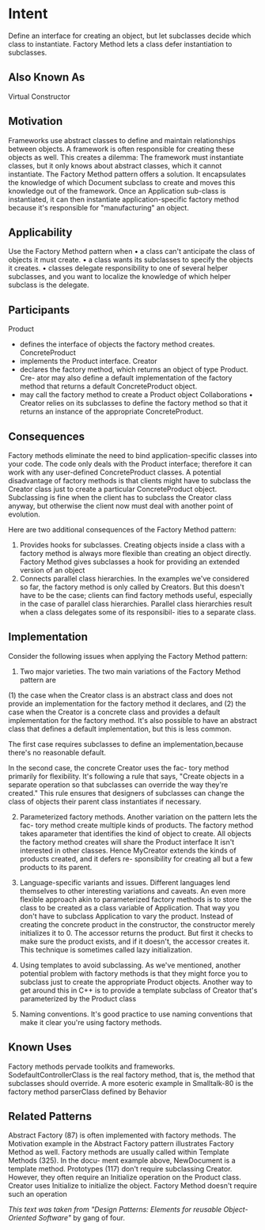 # Intent
Define an interface for creating an object, but let subclasses decide which class to
instantiate. Factory Method lets a class defer instantiation to subclasses.
## Also Known As
Virtual Constructor
## Motivation
Frameworks use abstract classes to define and maintain relationships between objects. A framework is often responsible for creating these objects as well. This creates a dilemma: The framework must instantiate classes, but it only knows about abstract classes, which it cannot instantiate. The Factory Method pattern offers a solution. It encapsulates the knowledge of which Document subclass to create and moves this knowledge out of the
framework.
Once an Application sub-class is instantiated, it can then instantiate application-specific factory method because it's responsible for "manufacturing" an object. 

## Applicability
Use the Factory Method pattern when
• a class can't anticipate the class of objects it must create.
• a class wants its subclasses to specify the objects it creates.
• classes delegate responsibility to one of several helper subclasses, and you
want to localize the knowledge of which helper subclass is the delegate.

## Participants
Product
- defines the interface of objects the factory method creates.
ConcreteProduct
- implements the Product interface.
Creator 
- declares the factory method, which returns an object of type Product. Cre-
ator may also define a default implementation of the factory method that
returns a default ConcreteProduct object.
- may call the factory method to create a Product object
Collaborations
• Creator relies on its subclasses to define the factory method so that it returns
an instance of the appropriate ConcreteProduct.

## Consequences
Factory methods eliminate the need to bind application-specific classes into your code. The code only deals with the Product interface; therefore it can work with any user-defined ConcreteProduct classes.
A potential disadvantage of factory methods is that clients might have to subclass the Creator class just to create a particular ConcreteProduct object. Subclassing is fine when the client has to subclass the Creator class anyway, but otherwise the client now must deal with another point of evolution.

Here are two additional consequences of the Factory Method pattern:
1. Provides hooks for subclasses. Creating objects inside a class with a factory
method is always more flexible than creating an object directly. Factory
Method gives subclasses a hook for providing an extended version of an
object
2. Connects parallel class hierarchies. In the examples we've considered so far, the
factory method is only called by Creators. But this doesn't have to be the
case; clients can find factory methods useful, especially in the case of parallel
class hierarchies.
Parallel class hierarchies result when a class delegates some of its responsibil-
ities to a separate class.


## Implementation
Consider the following issues when applying the Factory Method pattern:

1. Two major varieties. The two main variations of the Factory Method pattern are

(1) the case when the Creator class is an abstract class and does not provide
an implementation for the factory method it declares, and (2) the case when
the Creator is a concrete class and provides a default implementation for
the factory method. It's also possible to have an abstract class that defines a
default implementation, but this is less common.

The first case requires subclasses to define an implementation,because there's
no reasonable default.

In the second case, the concrete Creator uses the fac-
tory method primarily for flexibility. It's following a rule that says, "Create
objects in a separate operation so that subclasses can override the way they're
created." This rule ensures that designers of subclasses can change the class
of objects their parent class instantiates if necessary.

2. Parameterized factory methods. Another variation on the pattern lets the fac-
tory method create multiple kinds of products. The factory method takes aparameter that identifies the kind of object to create. All objects the factory
method creates will share the Product interface
It isn't interested in other classes.
Hence MyCreator extends the kinds of products created, and it defers re-
sponsibility for creating all but a few products to its parent.

3. Language-specific variants and issues. Different languages lend themselves to
other interesting variations and caveats.
An even more flexible approach akin to parameterized factory methods is to
store the class to be created as a class variable of Application. That way
you don't have to subclass Application to vary the product.
Instead of creating the
concrete product in the constructor, the constructor merely initializes it to 0.
The accessor returns the product. But first it checks to make sure the product
exists, and if it doesn't, the accessor creates it. This technique is sometimes
called lazy initialization.

4. Using templates to avoid subclassing. As we've mentioned, another potential
problem with factory methods is that they might force you to subclass just
to create the appropriate Product objects. Another way to get around this in
C++ is to provide a template subclass of Creator that's parameterized by the
Product class

5. Naming conventions. It's good practice to use naming conventions that make
it clear you're using factory methods.

## Known Uses
Factory methods pervade toolkits and frameworks. SodefaultControllerClass is the real factory method, that is, the method that subclasses should override.
A more esoteric example in Smalltalk-80 is the factory method parserClass defined by Behavior

## Related Patterns
Abstract Factory (87) is often implemented with factory methods. The Motivation example in the Abstract Factory pattern illustrates Factory Method as well. Factory methods are usually called within Template Methods (325). In the docu-
ment example above, NewDocument is a template method. Prototypes (117) don't require subclassing Creator. However, they often require an Initialize operation on the Product class. Creator uses Initialize to initialize the object. Factory Method doesn't require such an operation


_This text was taken from "Design Patterns: Elements for reusable Object-Oriented Software"_ by gang of four.

